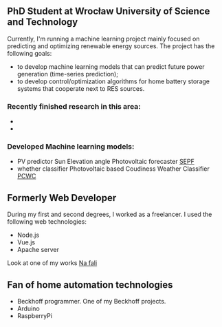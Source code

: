 ## PhD Student at Wrocław University of Science and Technology
Currently, I'm running a machine learning project mainly focused on predicting and optimizing renewable energy sources. The project has the following goals:
* to develop machine learning models that can predict future power generation (time-series prediction);
* to develop control/optimization algorithms for home battery storage systems that cooperate next to RES sources. 


### Recently finished research in this area:
* 
*

### Developed Machine learning models:
* PV predictor Sun Elevation angle Photovoltaic forecaster [SEPF]()
* whether classifier Photovoltaic based Coudiness Weather Classifier [PCWC]()


## Formerly Web Developer
During my first and second degrees, I worked as a freelancer. I used the following web technologies:
* Node.js 
* Vue.js
* Apache server

Look at one of my works [Na fali](https://nafali-sport.pl/)

## Fan of home automation technologies 

* Beckhoff programmer. One of my Beckhoff projects.
* Arduino
* RaspberryPi
